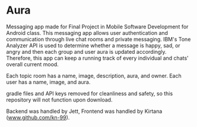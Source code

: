 # Aura
 Messaging app made for Final Project in Mobile Software Development for Android class.
 This messaging app allows user authentication and communication through live chat rooms and private messaging. IBM's Tone
 Analyzer API is used to determine whether a message is happy, sad, or angry and then each group and user aura is updated
 accordingly. Therefore, this app can keep a running track of every individual and chats' overall current mood.
 
 Each topic room has a name, image, description, aura, and owner.
 Each user has a name, image, and aura.
 
 gradle files and API keys removed for cleanliness and safety, so this repository will not function upon download.

Backend was handled by Jett, Frontend was handled by Kirtana (www.github.com/kn-99).
